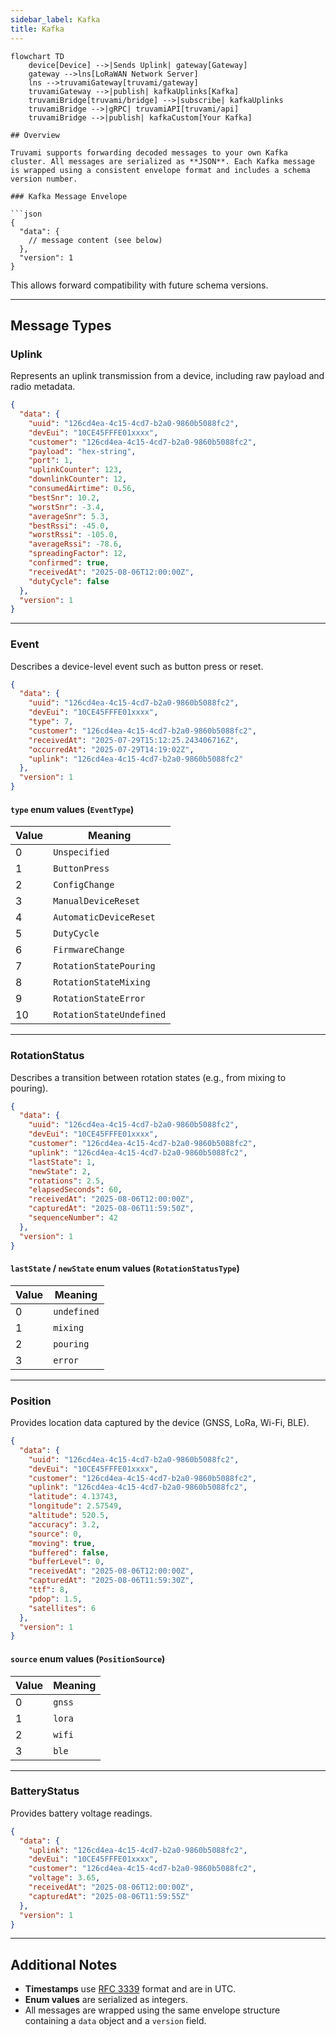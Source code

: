 ```yaml
---
sidebar_label: Kafka
title: Kafka
---
```


```mermaid
flowchart TD
    device[Device] -->|Sends Uplink| gateway[Gateway]
    gateway -->lns[LoRaWAN Network Server]
    lns -->truvamiGateway[truvami/gateway]
    truvamiGateway -->|publish| kafkaUplinks[Kafka]
    truvamiBridge[truvami/bridge] -->|subscribe| kafkaUplinks
    truvamiBridge -->|gRPC| truvamiAPI[truvami/api]
    truvamiBridge -->|publish| kafkaCustom[Your Kafka]

## Overview

Truvami supports forwarding decoded messages to your own Kafka cluster. All messages are serialized as **JSON**. Each Kafka message is wrapped using a consistent envelope format and includes a schema version number.

### Kafka Message Envelope

```json
{
  "data": {
    // message content (see below)
  },
  "version": 1
}
```

This allows forward compatibility with future schema versions.

---

## Message Types

### Uplink

Represents an uplink transmission from a device, including raw payload and radio metadata.

```json
{
  "data": {
    "uuid": "126cd4ea-4c15-4cd7-b2a0-9860b5088fc2",
    "devEui": "10CE45FFFE01xxxx",
    "customer": "126cd4ea-4c15-4cd7-b2a0-9860b5088fc2",
    "payload": "hex-string",
    "port": 1,
    "uplinkCounter": 123,
    "downlinkCounter": 12,
    "consumedAirtime": 0.56,
    "bestSnr": 10.2,
    "worstSnr": -3.4,
    "averageSnr": 5.3,
    "bestRssi": -45.0,
    "worstRssi": -105.0,
    "averageRssi": -78.6,
    "spreadingFactor": 12,
    "confirmed": true,
    "receivedAt": "2025-08-06T12:00:00Z",
    "dutyCycle": false
  },
  "version": 1
}
```

---

### Event

Describes a device-level event such as button press or reset.

```json
{
  "data": {
    "uuid": "126cd4ea-4c15-4cd7-b2a0-9860b5088fc2",
    "devEui": "10CE45FFFE01xxxx",
    "type": 7,
    "customer": "126cd4ea-4c15-4cd7-b2a0-9860b5088fc2",
    "receivedAt": "2025-07-29T15:12:25.243406716Z",
    "occurredAt": "2025-07-29T14:19:02Z",
    "uplink": "126cd4ea-4c15-4cd7-b2a0-9860b5088fc2"
  },
  "version": 1
}
```

#### `type` enum values (`EventType`)

| Value | Meaning                  |
| ----- | ------------------------ |
| 0     | `Unspecified`            |
| 1     | `ButtonPress`            |
| 2     | `ConfigChange`           |
| 3     | `ManualDeviceReset`      |
| 4     | `AutomaticDeviceReset`   |
| 5     | `DutyCycle`              |
| 6     | `FirmwareChange`         |
| 7     | `RotationStatePouring`   |
| 8     | `RotationStateMixing`    |
| 9     | `RotationStateError`     |
| 10    | `RotationStateUndefined` |

---

### RotationStatus

Describes a transition between rotation states (e.g., from mixing to pouring).

```json
{
  "data": {
    "uuid": "126cd4ea-4c15-4cd7-b2a0-9860b5088fc2",
    "devEui": "10CE45FFFE01xxxx",
    "customer": "126cd4ea-4c15-4cd7-b2a0-9860b5088fc2",
    "uplink": "126cd4ea-4c15-4cd7-b2a0-9860b5088fc2",
    "lastState": 1,
    "newState": 2,
    "rotations": 2.5,
    "elapsedSeconds": 60,
    "receivedAt": "2025-08-06T12:00:00Z",
    "capturedAt": "2025-08-06T11:59:50Z",
    "sequenceNumber": 42
  },
  "version": 1
}
```

#### `lastState` / `newState` enum values (`RotationStatusType`)

| Value | Meaning     |
| ----- | ----------- |
| 0     | `undefined` |
| 1     | `mixing`    |
| 2     | `pouring`   |
| 3     | `error`     |

---

### Position

Provides location data captured by the device (GNSS, LoRa, Wi-Fi, BLE).

```json
{
  "data": {
    "uuid": "126cd4ea-4c15-4cd7-b2a0-9860b5088fc2",
    "devEui": "10CE45FFFE01xxxx",
    "customer": "126cd4ea-4c15-4cd7-b2a0-9860b5088fc2",
    "uplink": "126cd4ea-4c15-4cd7-b2a0-9860b5088fc2",
    "latitude": 4.13743,
    "longitude": 2.57549,
    "altitude": 520.5,
    "accuracy": 3.2,
    "source": 0,
    "moving": true,
    "buffered": false,
    "bufferLevel": 0,
    "receivedAt": "2025-08-06T12:00:00Z",
    "capturedAt": "2025-08-06T11:59:30Z",
    "ttf": 8,
    "pdop": 1.5,
    "satellites": 6
  },
  "version": 1
}
```

#### `source` enum values (`PositionSource`)

| Value | Meaning |
| ----- | ------- |
| 0     | `gnss`  |
| 1     | `lora`  |
| 2     | `wifi`  |
| 3     | `ble`   |

---

### BatteryStatus

Provides battery voltage readings.

```json
{
  "data": {
    "uplink": "126cd4ea-4c15-4cd7-b2a0-9860b5088fc2",
    "devEui": "10CE45FFFE01xxxx",
    "customer": "126cd4ea-4c15-4cd7-b2a0-9860b5088fc2",
    "voltage": 3.65,
    "receivedAt": "2025-08-06T12:00:00Z",
    "capturedAt": "2025-08-06T11:59:55Z"
  },
  "version": 1
}
```

---

## Additional Notes

* **Timestamps** use [RFC 3339](https://datatracker.ietf.org/doc/html/rfc3339) format and are in UTC.
* **Enum values** are serialized as integers.
* All messages are wrapped using the same envelope structure containing a `data` object and a `version` field.